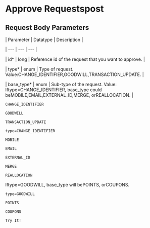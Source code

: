 # Approve Requestspost

## Request Body Parameters

| Parameter | Datatype | Description |

| --- | --- | --- |

| id* | long | Reference id of the request that you want to approve. |

| type* | enum | Type of request. Value:CHANGE_IDENTIFIER,GOODWILL,TRANSACTION_UPDATE. |

| base_type* | enum | Sub-type of the request. Value: Iftype=CHANGE_IDENTIFIER, base_type could beMOBILE,EMAIL,EXTERNAL_ID,MERGE, orREALLOCATION. |



`CHANGE_IDENTIFIER`

`GOODWILL`

`TRANSACTION_UPDATE`

`type=CHANGE_IDENTIFIER`

`MOBILE`

`EMAIL`

`EXTERNAL_ID`

`MERGE`

`REALLOCATION`

Iftype=GOODWILL, base_type will bePOINTS, orCOUPONS.

`type=GOODWILL`

`POINTS`

`COUPONS`

`Try It!`